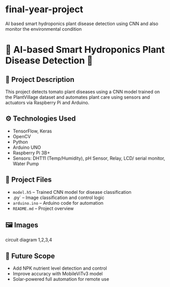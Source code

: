 # final-year-project
AI based  smart hydroponics plant disease detection using CNN and also monitor the environmental condition
# 🌱 AI-based Smart Hydroponics Plant Disease Detection 🤖

## 📌 Project Description
This project detects tomato plant diseases using a CNN model trained on the PlantVillage dataset and automates plant care using sensors and actuators via Raspberry Pi and Arduino.

## ⚙️ Technologies Used
- TensorFlow, Keras
- OpenCV
- Python
- Arduino UNO
- Raspberry Pi 3B+
- Sensors: DHT11 (Temp/Humidity), pH Sensor, Relay, LCD/ serial monitor, Water Pump

## 📂 Project Files
- `model.h5` – Trained CNN model for disease classification
- .py` – Image classification and control logic
- `arduino.ino` – Arduino code for automation
- `README.md` – Project overview

## 🖼️ Images
 circuit diagram 1,2,3,4

## 🚀 Future Scope
- Add NPK nutrient level detection and control
- Improve accuracy with MobileViTv3 model
- Solar-powered full automation for remote use
